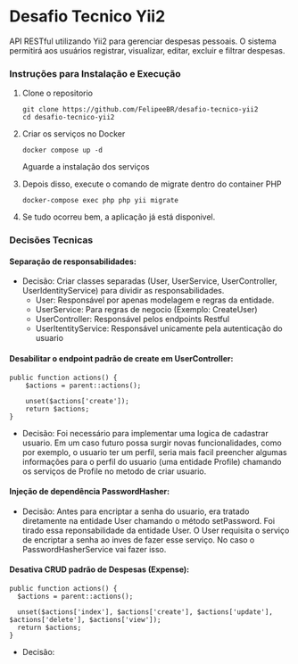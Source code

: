 # Desafio Tecnico Yii2

API RESTful utilizando Yii2 para gerenciar despesas pessoais. O sistema permitirá aos usuários registrar, visualizar, editar, excluir e filtrar despesas.

### Instruções para Instalação e Execução

1. Clone o repositorio
   ```
   git clone https://github.com/FelipeeBR/desafio-tecnico-yii2
   cd desafio-tecnico-yii2
   ```
2. Criar os serviços no Docker
   ```
   docker compose up -d
   ```
   Aguarde a instalação dos serviços
   
3. Depois disso, execute o comando de migrate dentro do container PHP
   ```
   docker-compose exec php php yii migrate
   ```
4. Se tudo ocorreu bem, a aplicação já está disponivel.

### Decisões Tecnicas
#### Separação de responsabilidades:
- Decisão: Criar classes separadas (User, UserService, UserController, UserIdentityService) para dividir as responsabilidades.
  - User: Responsável por apenas modelagem e regras da entidade.
  - UserService: Para regras de negocio (Exemplo: CreateUser)
  - UserController: Responsável pelos endpoints Restful
  - UserItentityService: Responsável unicamente pela autenticação do usuario

#### Desabilitar o endpoint padrão de create em UserController:
```
public function actions() {
    $actions = parent::actions();
    
    unset($actions['create']);
    return $actions;
}
```
- Decisão: Foi necessário para implementar uma logica de cadastrar usuario. Em um caso futuro possa surgir novas funcionalidades, como por exemplo,
o usuario ter um perfil, seria mais facil preencher algumas informações para o perfil do usuario (uma entidade Profile) chamando os serviços de Profile no metodo de criar usuario.

#### Injeção de dependência PasswordHasher:
- Decisão: Antes para encriptar a senha do usuario, era tratado diretamente na entidade User chamando o método setPassword. Foi tirado essa reponsabilidade da entidade User.
O User requisita o serviço de encriptar a senha ao inves de fazer esse serviço. No caso o PasswordHasherService vai fazer isso.

#### Desativa CRUD padrão de Despesas (Expense):
```
public function actions() {
  $actions = parent::actions();
  
  unset($actions['index'], $actions['create'], $actions['update'], $actions['delete'], $actions['view']);
  return $actions;
}
```
- Decisão: 
